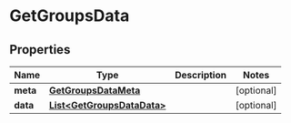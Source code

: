 
# GetGroupsData

## Properties
Name | Type | Description | Notes
------------ | ------------- | ------------- | -------------
**meta** | [**GetGroupsDataMeta**](GetGroupsDataMeta.md) |  |  [optional]
**data** | [**List&lt;GetGroupsDataData&gt;**](GetGroupsDataData.md) |  |  [optional]



